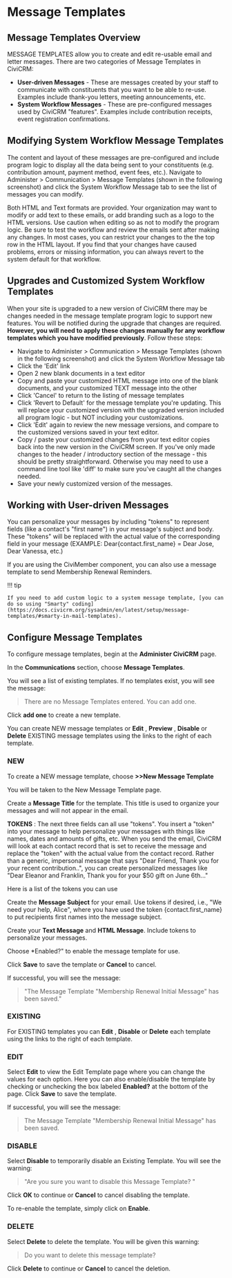 # Message Templates

## Message Templates Overview

MESSAGE TEMPLATES allow you to create and edit re-usable email and letter messages. There are two categories of Message Templates in CiviCRM:

* **User-driven Messages** - These are messages created by your staff to communicate with constituents that you want to be able to re-use. Examples include thank-you letters, meeting announcements, etc.
* **System Workflow Messages** - These are pre-configured messages used by CiviCRM "features". Examples include contribution receipts, event registration confirmations.

## Modifying System Workflow Message Templates

The content and layout of these messages are pre-configured and include program logic to display all the data being sent to your constituents (e.g. contribution amount, payment method, event fees, etc.). Navigate to Administer > Communication > Message Templates (shown in the following screenshot) and click the System Workflow Message tab to see the list of messages you can modify.

Both HTML and Text formats are provided. Your organization may want to modify or add text to these emails, or add branding such as a logo to the HTML versions. Use caution when editing so as not to modify the program logic. Be sure to test the workflow and review the emails sent after making any changes. In most cases, you can restrict your changes to the the top row in the HTML layout. If you find that your changes have caused problems, errors or missing information, you can always revert to the system default for that workflow.

## Upgrades and Customized System Workflow Templates

When your site is upgraded to a new version of CiviCRM there may be changes needed in the message template program logic to support new features. You will be notified during the upgrade that changes are required. **However, you will need to apply these changes manually for any workflow templates which you have modified previously**. Follow these steps:

* Navigate to Administer > Communication > Message Templates (shown in the following screenshot) and click the System Workflow Message tab
* Click the 'Edit' link
* Open 2 new blank documents in a text editor
* Copy and paste your customized HTML message into one of the blank documents, and your customized TEXT message into the other
* Click 'Cancel' to return to the listing of message templates
* Click 'Revert to Default' for the message template you're updating. This will replace your customized version with the upgraded version included all program logic - but NOT including your customizations.
* Click 'Edit' again to review the new message versions, and compare to the customized versions saved in your text editor.
* Copy / paste your customized changes from your text editor copies back into the new version in the CiviCRM screen. If you've only made changes to the header / introductory section of the message - this should be pretty straightforward. Otherwise you may need to use a command line tool like 'diff' to make sure you've caught all the changes needed.
* Save your newly customized version of the messages.

## Working with User-driven Messages

You can personalize your messages by including "tokens" to represent fields (like a contact's "first name") in your message's subject and body. These "tokens" will be replaced with the actual value of the corresponding field in your message (EXAMPLE: Dear{contact.first_name} = Dear Jose, Dear Vanessa, etc.)

If you are using the CiviMember component, you can also use a message template to send Membership Renewal Reminders.

!!! tip

    If you need to add custom logic to a system message template, [you can do so using "Smarty" coding](https://docs.civicrm.org/sysadmin/en/latest/setup/message-templates/#smarty-in-mail-templates).


## Configure Message Templates

To configure message templates, begin at the **Administer CiviCRM** page.

In the **Communications** section, choose **Message Templates**.

You will see a list of existing templates. If no templates exist, you will see the message:

> There are no Message Templates entered. You can add one.

Click **add one** to create a new template.

You can create NEW message templates or **Edit** , **Preview** , **Disable** or **Delete** EXISTING message templates using the links to the right of each template.

### NEW

To create a NEW message template, choose **>>New Message Template**

You will be taken to the New Message Template page.

Create a **Message Title** for the template. This title is used to organize your messages and will not appear in the email.

**TOKENS** : The next three fields can all use "tokens". You insert a "token" into your message to help personalize your messages with things like names, dates and amounts of gifts, etc. When you send the email, CiviCRM will look at each contact record that is set to receive the message and replace the "token" with the actual value from the contact record. Rather than a generic, impersonal message that says "Dear Friend, Thank you for your recent contribution..", you can create personalized messages like "Dear Eleanor and Franklin, Thank you for your $50 gift on June 6th..."

Here is a list of the tokens you can use

Create the **Message Subject** for your email. Use tokens if desired, i.e., "We need your help, Alice", where you have used the token {contact.first_name} to put recipients first names into the message subject.

Create your **Text Message** and **HTML Message**. Include tokens to personalize your messages.

Choose *Enabled?" to enable the message template for use.

Click **Save** to save the template or **Cancel** to cancel.

If successful, you will see the message:

> "The Message Template "Membership Renewal Initial Message" has been saved."

### EXISTING

For EXISTING templates you can **Edit** , **Disable** or **Delete** each template using the links to the right of each template.

### EDIT

Select **Edit** to view the Edit Template page where you can change the values for each option. Here you can also enable/disable the template by checking or unchecking the box labeled **Enabled?** at the bottom of the page.
 Click **Save** to save the template.

If successful, you will see the message:

> The Message Template "Membership Renewal Initial Message" has been saved.

### DISABLE

Select **Disable** to temporarily disable an Existing Template. You will see the warning:

> "Are you sure you want to disable this Message Template? "

Click **OK** to continue or **Cancel** to cancel disabling the template.

To re-enable the template, simply click on **Enable**.

### DELETE

Select **Delete** to delete the template. You will be given this warning:

> Do you want to delete this message template?

Click **Delete** to continue or **Cancel** to cancel the deletion.
